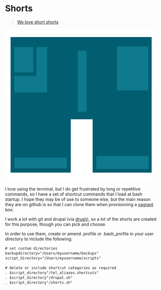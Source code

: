 
# Shorts

> [We love short shorts](https://www.youtube.com/watch?v=UcvjXAtzaMU)

![shorts](shorts.png)

I love using the terminal, but I do get frustrated by long or repetitive commands, so I have a set of shortcut commands that I load at bash startup. I hope they may be of use to someone else, but the main reason they are on github is so that I can clone them when provisioning a [vagrant](https://www.vagrantup.com/) box.

I work a lot with git and drupal (via [drush](http://drush.ws/)), so a lot of the shorts are created for this purpose, though you can pick and choose.

In order to use them, create or amend .profile or .bash_profile in your user directory to include the following:

````
# set custom directories
backupdirectory="/Users/myusername/backups"
script_directory="/Users/myusername/scripts"

# delete or include shortcut categories as required
. $script_directory"/tel_aliases.shortcuts"
. $script_directory"/drupal.sh"
. $script_directory"/shorts.sh"
````